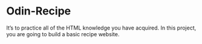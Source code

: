 # Odin-Recipe
It’s to practice all of the HTML knowledge you have acquired. In this project, you are going to build a basic recipe website.